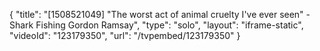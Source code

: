 {
    "title": "[1508521049] \"The worst act of animal cruelty I've ever seen\" - Shark Fishing Gordon Ramsay",
    "type": "solo",
    "layout": "iframe-static",
    "videoId": "123179350",
    "url": "\/tvpembed\/123179350"
}